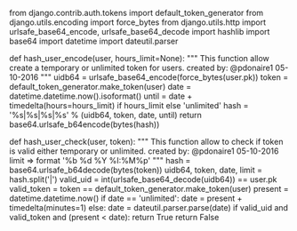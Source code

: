 from django.contrib.auth.tokens import default_token_generator
from django.utils.encoding import force_bytes
from django.utils.http import urlsafe_base64_encode, urlsafe_base64_decode
import hashlib
import base64
import datetime
import dateutil.parser

def hash_user_encode(user, hours_limit=None):
    """
        This function allow create a temporary or unlimited token 
        for users.
        created by: @pdonaire1 05-10-2016
    """
    uidb64 = urlsafe_base64_encode(force_bytes(user.pk))
    token = default_token_generator.make_token(user)
    date = datetime.datetime.now().isoformat()
    until = date + timedelta(hours=hours_limit) if hours_limit else 'unlimited'
    hash = '%s|%s|%s|%s' % (uidb64, token, date, until)
    return base64.urlsafe_b64encode(bytes(hash))
    
def hash_user_check(user, token):
    """
        This function allow to check if token is valid either 
        temporary or unlimited.
        created by: @pdonaire1 05-10-2016
        limit => format '%b %d %Y %I:%M%p'
    """
    hash = base64.urlsafe_b64decode(bytes(token))
    uidb64, token, date, limit = hash.split('|')
    valid_uid = int(urlsafe_base64_decode(uidb64)) == user.pk
    valid_token = token == default_token_generator.make_token(user)
    present = datetime.datetime.now()
    if date == 'unlimited':
        date = present + timedelta(minutes=1)
    else:
        date = dateutil.parser.parse(date)
    if valid_uid and valid_token and (present < date):
        return True
    return False
